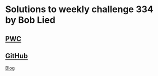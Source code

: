 # Solutions to weekly challenge 334 by Bob Lied

## [PWC](https://perlweeklychallenge.org/blog/perl-weekly-challenge-334/)
## [GitHub](https://github.com/boblied/perlweeklychallenge-club/tree/master/challenge-334/bob-lied)
[Blog](https://dev.to/boblied/pwc-334-first-we-do-the-range-sum-then-we-take-manhattan-3n62)
